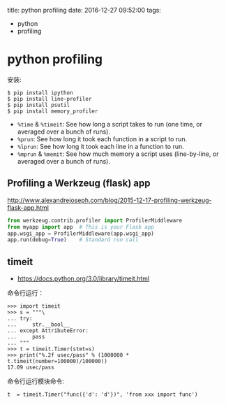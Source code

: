 title: python profiling
date: 2016-12-27 09:52:00
tags:
- python
- profiling

# python profiling

安装:

	$ pip install ipython
	$ pip install line-profiler
	$ pip install psutil
	$ pip install memory_profiler
	
* `%time` & `%timeit`: See how long a script takes to run (one time, or averaged over a bunch of runs).
* `%prun`: See how long it took each function in a script to run.
* `%lprun`: See how long it took each line in a function to run.
* `%mprun` & `%memit`: See how much memory a script uses (line-by-line, or averaged over a bunch of runs).


## Profiling a Werkzeug (flask) app

<http://www.alexandrejoseph.com/blog/2015-12-17-profiling-werkzeug-flask-app.html>

```python
from werkzeug.contrib.profiler import ProfilerMiddleware
from myapp import app  # This is your Flask app
app.wsgi_app = ProfilerMiddleware(app.wsgi_app)
app.run(debug=True)    # Standard run call
```



## timeit

* <https://docs.python.org/3.0/library/timeit.html>

命令行运行：

```
>>> import timeit
>>> s = """\
... try:
...     str.__bool__
... except AttributeError:
...     pass
... """
>>> t = timeit.Timer(stmt=s)
>>> print("%.2f usec/pass" % (1000000 * t.timeit(number=100000)/100000))
17.09 usec/pass
```

命令行运行模块命令:

```
t  = timeit.Timer("func({'d': 'd'})", 'from xxx import func')
```